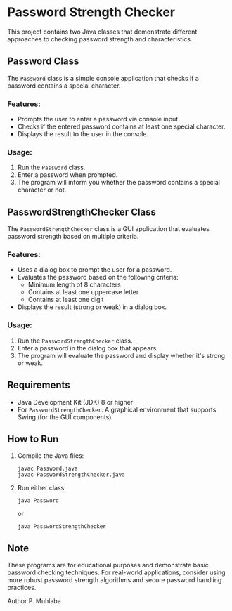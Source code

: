 # Password Strength Checker

This project contains two Java classes that demonstrate different approaches to checking password strength and characteristics.

## Password Class

The `Password` class is a simple console application that checks if a password contains a special character.

### Features:
- Prompts the user to enter a password via console input.
- Checks if the entered password contains at least one special character.
- Displays the result to the user in the console.

### Usage:
1. Run the `Password` class.
2. Enter a password when prompted.
3. The program will inform you whether the password contains a special character or not.

## PasswordStrengthChecker Class

The `PasswordStrengthChecker` class is a GUI application that evaluates password strength based on multiple criteria.

### Features:
- Uses a dialog box to prompt the user for a password.
- Evaluates the password based on the following criteria:
  - Minimum length of 8 characters
  - Contains at least one uppercase letter
  - Contains at least one digit
- Displays the result (strong or weak) in a dialog box.

### Usage:
1. Run the `PasswordStrengthChecker` class.
2. Enter a password in the dialog box that appears.
3. The program will evaluate the password and display whether it's strong or weak.

## Requirements
- Java Development Kit (JDK) 8 or higher
- For `PasswordStrengthChecker`: A graphical environment that supports Swing (for the GUI components)

## How to Run
1. Compile the Java files:
   ```
   javac Password.java
   javac PasswordStrengthChecker.java
   ```
2. Run either class:
   ```
   java Password
   ```
   or
   ```
   java PasswordStrengthChecker
   ```

## Note
These programs are for educational purposes and demonstrate basic password checking techniques. 
For real-world applications, consider using more robust password strength algorithms and secure password handling practices.

Author
P. Muhlaba

